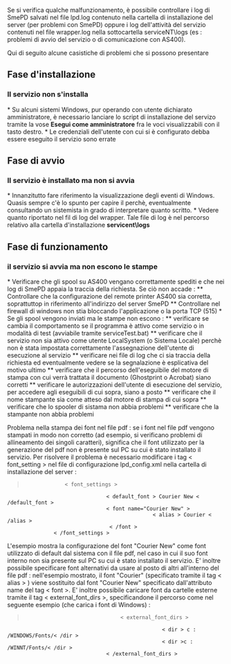 Se si verifica qualche malfunzionamento, è possibile controllare i log di SmePD salvati nel file lpd.log contenuto nella cartella di installazione del server (per problemi con SmePD) oppure i log dell'attività del servizio contenuti nel file wrapper.log nella sottocartella serviceNT\logs (es :  problemi di avvio del servizio o di comunicazione con AS400).

Qui di seguito alcune casistiche di problemi che si possono presentare

## Fase d'installazione
### Il servizio non s'installa
\* Su alcuni sistemi Windows, pur operando con utente dichiarato amministratore, è necessario lanciare lo script di installazione del servizo tramite la vose **Esegui come amministratore** fra le voci visualizzabili con il tasto destro.
\* Le credenziali dell'utente con cui si è configurato debba essere eseguito il servizio sono errate
## Fase di avvio
### Il servizio è installato ma non si avvia
\* Innanzitutto fare riferimento la visualizzazione degli eventi di Windows. Quasis sempre c'è lo spunto per capire il perchè, eventualmente consultando un sistemista in grado di interpretare quanto scritto.
\* Vedere quanto riportato nel fil di log del wrapper. Tale file di log è nel percorso relativo alla cartella d'installazione **servicent\logs**
## Fase di funzionamento
### il servizio si avvia ma non escono le stampe
\* Verificare che gli spool su AS400 vengano correttamente spediti e che nei log di SmePD appaia la traccia della richiesta. Se ciò non accade : 
\*\* Controllare che la configurazione del remote printer AS400 sia corretta, soprattuttop in riferimento all'indirizzo del server SmePD
\*\* Controllare nel firewall di windows non stia bloccando l'applicazione o la porta TCP (515)
\* Se gli spool vengono inviati ma le stampe non escono : 
\*\* verificare se cambia il comportamento se il programma è attivo come servizio o in modalità di test (avviabile tramite serviceTest.bat)
\*\* verificare che il servizio non sia attivo come utente LocalSystem (o Sistema Locale) perchè non è stata impostata correttamente l'assegnazione dell'utente di esecuzione al servizio
\*\* verificare nei file di log che ci sia traccia della richiesta ed eventualmente vedere se la segnalazione è esplicativa del motivo ultimo
\*\* verificare che il percorso dell'eseguibile del motore di stampa con cui verrà trattata il documento (Ghostprint o Acrobat) siano corretti
\*\* verificare le autorizzazioni dell'utente di esecuzione del servizio, per accedere agli eseguibili di cui sopra, siano a posto
\*\* verificare che il nome stampante sia come atteso dal motore di stampa di cui sopra
\*\* verificare che lo spooler di sistama non abbia problemi
\*\* verificare che la stampante non abbia problemi

Problema nella stampa dei font nel file pdf :  se i font nel file pdf vengono stampati in modo non corretto (ad esempio, si verificano problemi di allineamento dei singoli caratteri), significa che il font utilizzato per la generazione del pdf non è presente sul PC su cui è stato installato il servizio. Per risolvere il problema è necessario modificare i tag < font_setting > nel file di configurazione lpd_config.xml nella cartella di installazione del server : 
>                  < font_settings >
                                    < default_font > Courier New < /default_font >
                                    < font name="Courier New" >
                                                   < alias > Courier < /alias >
                                     < /font >
                   < /font_settings >

L'esempio mostra la configurazione del font "Courier New" come font utilizzato di default dal sistema con il file pdf, nel caso in cui il suo font interno non sia presente sul PC su cui è stato installato il servizio. E' inoltre possibile specificare font alternativi da usare al posto di altri all'interno del file pdf :  nell'esempio mostrato, il font "Courier" (specificato tramite il tag < alias > ) viene sostituito dal font "Courier New" specificato dall'attributo name del tag < font >.
E' inoltre possibile caricare font da cartelle esterne tramite il tag < external_font_dirs >, specificandone il percorso come nel seguente esempio (che carica i font di Windows) : 
>                                    < external_font_dirs >
                                                      < dir > c : /WINDOWS/Fonts/< /dir >
                                                      < dir >c : /WINNT/Fonts/< /dir >
                                    < /external_font_dirs >

